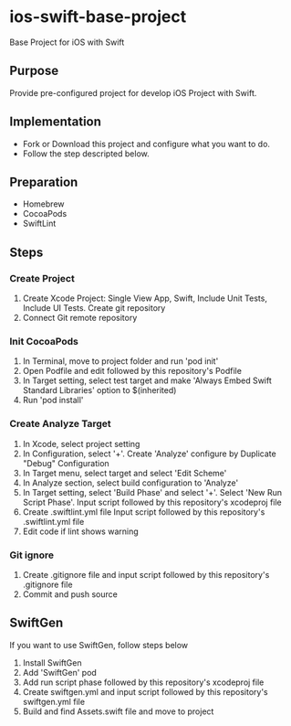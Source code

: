 # ios-swift-base-project
Base Project for iOS with Swift

## Purpose
Provide pre-configured project for develop iOS Project with Swift.

## Implementation
* Fork or Download this project and configure what you want to do.
* Follow the step descripted below.

## Preparation

* Homebrew
* CocoaPods
* SwiftLint

## Steps

### Create Project

1. Create Xcode Project: Single View App, Swift, Include Unit Tests, Include UI Tests. Create git repository
2. Connect Git remote repository

### Init CocoaPods

1. In Terminal, move to project folder and run 'pod init'
2. Open Podfile and edit followed by this repository's Podfile
3. In Target setting, select test target and make 'Always Embed Swift Standard Libraries' option to $(inherited)
4. Run 'pod install'

### Create Analyze Target

1. In Xcode, select project setting
2. In Configuration, select '+'. Create 'Analyze' configure by Duplicate "Debug" Configuration
3. In Target menu, select target and select 'Edit Scheme'
4. In Analyze section, select build configuration to 'Analyze'
5. In Target setting, select 'Build Phase' and select '+'. Select 'New Run Script Phase'. Input script followed by this repository's xcodeproj file
6. Create .swiftlint.yml file Input script followed by this repository's .swiftlint.yml file
7. Edit code if lint shows warning

### Git ignore

1. Create .gitignore file and input script followed by this repository's .gitignore file
2. Commit and push source

## SwiftGen

If you want to use SwiftGen, follow steps below

1. Install SwiftGen
2. Add 'SwiftGen' pod
3. Add run script phase followed by this repository's xcodeproj file
4. Create swiftgen.yml and input script followed by this repository's swiftgen.yml file
5. Build and find Assets.swift file and move to project
